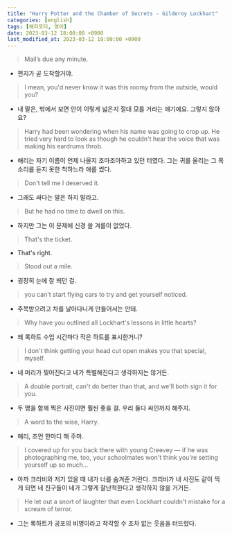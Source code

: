 ```yaml
---
title: "Harry Potter and the Chamber of Secrets - Gilderoy Lockhart"
categories: [english]
tags: [해리포터, 영어]
date: 2023-03-12 18:00:00 +0900
last_modified_at: 2023-03-12 18:00:00 +0900
---
```

> Mail’s due any minute.
- 편지가 곧 도착할거야.

> I mean, you'd never know it was this roomy from the outside, would you?
- 내 말은, 밖에서 보면 안이 이렇게 넓은지 절대 모를 거라는 얘기예요. 그렇지 않아요?

> Harry had been wondering when his name was going to crop up. He tried very hard to look as though he couldn't hear the voice that was making his eardrums throb.
- 해리는 자기 이름이 언제 나올지 조마조마하고 있던 터였다. 그는 귀를 울리는 그 목소리를 듣지 못한 척하느라 애를 썼다.

> Don't tell me I deserved it.
- 그래도 싸다는 말은 하지 말라고.

> But he had no time to dwell on this.
- 하지만 그는 이 문제에 신경 쓸 겨를이 없었다.

> That's the ticket.
- That's right.

> Stood out a mile.
- 굉장히 눈에 잘 띄던 걸.

> you can't start flying cars to try and get yourself noticed.
- 주목받으려고 차를 날아다니게 만들어서는 안돼.

> Why have you outlined all Lockhart's lessons in little hearts?
- 왜 록하트 수업 시간마다 작은 하트를 표시한거니?

> I don't think getting your head cut open makes you that special, myself.
- 네 머리가 찢어진다고 네가 특별해진다고 생각하지는 않거든.

> A double portrait, can't do better than that, and we'll both sign it for you.
- 두 명을 함께 찍은 사진이면 훨씬 좋을 걸. 우리 둘다 싸인까지 해주지.

> A word to the wise, Harry.
- 해리, 조언 한마디 해 주마.

> I covered up for you back there with young Creevey — if he was photographing me, too, your schoolmates won't think you're setting yourself up so much...
- 아까 크리비와 저기 있을 때 내가 너를 숨겨준 거란다. 크리비가 내 사진도 같이 찍게 되면 네 친구들이 네가 그렇게 잘난척한다고 생각하지 않을 거거든.

> He let out a snort of laughter that even Lockhart couldn't mistake for a scream of terror.
- 그는 록하트가 공포의 비명이라고 착각할 수 조차 없는 웃음을 터뜨렸다.